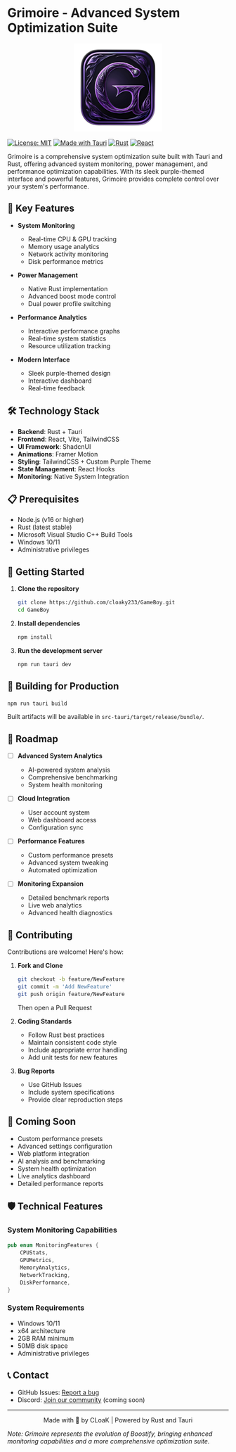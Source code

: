 # Grimoire - Advanced System Optimization Suite

<p align="center">
  <img src="src-tauri\icons\Square310x310Logo.png" alt="Grimoire Logo" width="200"/>
</p>

[![License: MIT](https://img.shields.io/badge/License-MIT-yellow.svg)](https://opensource.org/licenses/MIT)
[![Made with Tauri](https://img.shields.io/badge/Made%20with-Tauri-purple.svg)](https://tauri.app/)
[![Rust](https://img.shields.io/badge/Rust-000000?style=flat&logo=rust&logoColor=white)](https://www.rust-lang.org/)
[![React](https://img.shields.io/badge/React-20232A?style=flat&logo=react&logoColor=61DAFB)](https://reactjs.org/)

Grimoire is a comprehensive system optimization suite built with Tauri and Rust, offering advanced system monitoring, power management, and performance optimization capabilities. With its sleek purple-themed interface and powerful features, Grimoire provides complete control over your system's performance.

## 🌟 Key Features

- **System Monitoring**
  - Real-time CPU & GPU tracking
  - Memory usage analytics
  - Network activity monitoring
  - Disk performance metrics
  
- **Power Management**
  - Native Rust implementation
  - Advanced boost mode control
  - Dual power profile switching
  
- **Performance Analytics**
  - Interactive performance graphs
  - Real-time system statistics
  - Resource utilization tracking
  
- **Modern Interface**
  - Sleek purple-themed design
  - Interactive dashboard
  - Real-time feedback

## 🛠️ Technology Stack

- **Backend**: Rust + Tauri
- **Frontend**: React, Vite, TailwindCSS
- **UI Framework**: ShadcnUI
- **Animations**: Framer Motion
- **Styling**: TailwindCSS + Custom Purple Theme
- **State Management**: React Hooks
- **Monitoring**: Native System Integration

## 📋 Prerequisites

- Node.js (v16 or higher)
- Rust (latest stable)
- Microsoft Visual Studio C++ Build Tools
- Windows 10/11
- Administrative privileges

## 🚀 Getting Started

1. **Clone the repository**
   ```bash
   git clone https://github.com/cloaky233/GameBoy.git
   cd GameBoy
   ```

2. **Install dependencies**
   ```bash
   npm install
   ```

3. **Run the development server**
   ```bash
   npm run tauri dev
   ```

## 🔨 Building for Production

```bash
npm run tauri build
```

Built artifacts will be available in `src-tauri/target/release/bundle/`.

## 🎯 Roadmap

- [ ] **Advanced System Analytics**
  - AI-powered system analysis
  - Comprehensive benchmarking
  - System health monitoring
  
- [ ] **Cloud Integration**
  - User account system
  - Web dashboard access
  - Configuration sync
  
- [ ] **Performance Features**
  - Custom performance presets
  - Advanced system tweaking
  - Automated optimization

- [ ] **Monitoring Expansion**
  - Detailed benchmark reports
  - Live web analytics
  - Advanced health diagnostics

## 🤝 Contributing

Contributions are welcome! Here's how:

1. **Fork and Clone**
   ```bash
   git checkout -b feature/NewFeature
   git commit -m 'Add NewFeature'
   git push origin feature/NewFeature
   ```
   Then open a Pull Request

2. **Coding Standards**
   - Follow Rust best practices
   - Maintain consistent code style
   - Include appropriate error handling
   - Add unit tests for new features

3. **Bug Reports**
   - Use GitHub Issues
   - Include system specifications
   - Provide clear reproduction steps


## 🔮 Coming Soon

- Custom performance presets
- Advanced settings configuration
- Web platform integration
- AI analysis and benchmarking
- System health optimization
- Live analytics dashboard
- Detailed performance reports

## 🛡️ Technical Features

### System Monitoring Capabilities
```rust
pub enum MonitoringFeatures {
    CPUStats,
    GPUMetrics,
    MemoryAnalytics,
    NetworkTracking,
    DiskPerformance,
}
```

### System Requirements
- Windows 10/11
- x64 architecture
- 2GB RAM minimum
- 50MB disk space
- Administrative privileges

## 📞 Contact

- GitHub Issues: [Report a bug](https://github.com/cloaky233/GameBoy/issues)
- Discord: [Join our community](#) (coming soon)


---

<p align="center">
Made with 💜 by CLoaK | Powered by Rust and Tauri
</p>

*Note: Grimoire represents the evolution of Boostify, bringing enhanced monitoring capabilities and a more comprehensive optimization suite.*
